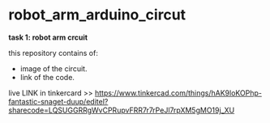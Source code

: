 # robot_arm_arduino_circut

**task 1: robot arm crcuit**


this repository contains of:

- image of the circuit.
- link of the code.



live LINK in tinkercard >> https://www.tinkercad.com/things/hAK9loKOPhp-fantastic-snaget-duup/editel?sharecode=LQSUGGRRgWvCPRupvFRR7r7rPeJl7rpXM5gMO19j_XU

